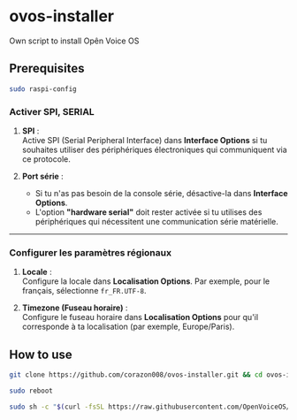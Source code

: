 # ovos-installer
Own script to install Opên Voice OS

## Prerequisites
```bash
sudo raspi-config
```

### Activer SPI, SERIAL
 
1. **SPI** :  
   Active SPI (Serial Peripheral Interface) dans **Interface Options** si tu souhaites utiliser des périphériques électroniques qui communiquent via ce protocole.

2. **Port série** :  
   - Si tu n'as pas besoin de la console série, désactive-la dans **Interface Options**.  
   - L'option **"hardware serial"** doit rester activée si tu utilises des périphériques qui nécessitent une communication série matérielle.

---

### Configurer les paramètres régionaux

1. **Locale** :  
   Configure la locale dans **Localisation Options**. Par exemple, pour le français, sélectionne `fr_FR.UTF-8`.

2. **Timezone (Fuseau horaire)** :  
   Configure le fuseau horaire dans **Localisation Options** pour qu'il corresponde à ta localisation (par exemple, Europe/Paris).

## How to use
```bash
git clone https://github.com/corazon008/ovos-installer.git && cd ovos-installer && sudo bash ovos-installer.sh
```

```bash
sudo reboot
```

```bash
sudo sh -c "$(curl -fsSL https://raw.githubusercontent.com/OpenVoiceOS/ovos-installer/main/installer.sh)"
```